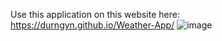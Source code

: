 Use this application on this website here: 
https://durngyn.github.io/Weather-App/
![image](https://github.com/durngyn/Weather-App/assets/82986542/e76d23b3-14a5-490c-b035-37fb65e37d29)

